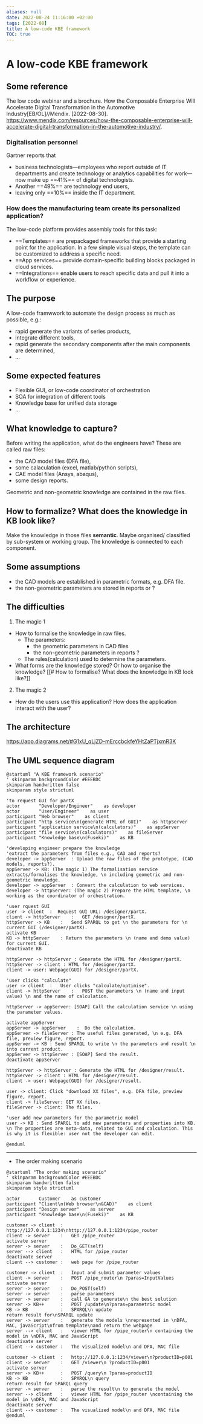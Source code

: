 ```yaml
---
aliases: null
date: 2022-08-24 11:16:00 +02:00
tags: [2022-08]
title: A low-code KBE framework
TOC: true
---
```


# A low-code KBE framework

## Some reference
The low code webinar and a brochure.
How the Composable Enterprise Will Accelerate Digital Transformation in the Automotive Industry[EB/OL]//Mendix. [2022-08-30]. https://www.mendix.com/resources/how-the-composable-enterprise-will-accelerate-digital-transformation-in-the-automotive-industry/.


### Digitalisation personnel
Gartner reports that 
- business technologists—employees who report outside of IT departments and create technology or analytics capabilities for work—now make up ==41%== of digital technologists.
- Another ==49%== are technology end users, 
- leaving only ==10%== inside the IT department.

### How does the manufacturing team create its personalized application? 

The low-code platform provides assembly tools for this task: 
- ==Templates== are prepackaged frameworks that provide a starting point for the application. In a few simple visual steps, the template can be customized to address a specific need. 
- ==App services== provide domain-specific building blocks packaged in cloud services. 
- ==Integrations== enable users to reach specific data and pull it into a workflow or experience.

## The purpose
A low-code framwwork to automate the design process as much as possible, e.g.:
- rapid generate the variants of series products,
- integrate different tools,
- rapid generate the secondary components after the main components are determined,
- ...

## Some expected features
- Flexible GUI, or low-code coordinator of orchestration
- SOA for integration of different tools
- Knowledge base for unified data storage
- ...

## What knowledge to capture?
Before writing the application, what do the engineers have?
These are called raw files:
- the CAD model files (DFA file), 
- some calaculation (excel, matlab/python scripts), 
- CAE model files (Ansys, abaqus),
- some design reports.

Geometric and non-geometric knowledge are contained in the raw files.

## How to formalize? What does the knowledge in KB look like?
Make the knowledge in those files **semantic**.
Maybe organised/ classified by sub-system or working group.
The knowledge is connected to each component.

## Some assumptions
- the CAD models are established in parametric formats, e.g. DFA file.
- the non-geometric parameters are stored in reports or ?

## The difficulties
1. The magic 1
- How to formalise the knowledge in raw files.
    - The parameters:
        - the geometric parameters in CAD files
        - the non-geometric parameters in reports ?
    - The rules(calculation) used to determine the parameters.
- What forms are the knowledge stored? Or how to organise the knowledge?
    [[# How to formalise? What does the knowledge in KB look like?]]

2. The magic 2
- How do the users use this application? How does the application interact with the user?


## The architecture
https://app.diagrams.net/#G1xU_qLjZD-mErccbckfeYHtZaPTjxmR3K

## The UML sequence diagram
```plantuml
@startuml "A KBE framework scenario"
' skinparam backgroundColor #EEEBDC
skinparam handwritten false
skinparam style strictuml

'to request GUI for partX
actor       "Developer/Engineer"    as developer
actor       "User/Engineer"    as user
participant "Web browser"    as client
participant "http service\n(generate HTML of GUI)"    as httpServer
participant "application service\n(calculators)"    as appServer
participant "file service\n(calculators)"    as fileServer
participant "Knowledge base\n(Fuseki)"    as KB

'developing engineer prepare the knowledge
'extract the parameters from files e.g., CAD and reports?
developer -> appServer  : Upload the raw files of the prototype, (CAD models, reports?).
appServer -> KB: (The magic 1) The formalisation service extracts/formalises the knowledge, \n including geometric and non-geometric knowledge.
developer -> appServer  : Convert the calculation to web services.
developer -> httpServer: (The magic 2) Prepare the HTML template, \n working as the coordinator of orchestration.

'user rquest GUI
user -> client  :  Request GUI URL: /designer/partX.
client -> httpServer    :   GET /designer/partX.
httpServer -> KB    :   Send SPARQL to get \n the parameters for \n current GUI (/designer/partX).
activate KB
KB -> httpServer    : Return the parameters \n (name and demo value) for current GUI.
deactivate KB

httpServer -> httpServer : Generate the HTML for /designer/partX.
httpServer -> client : HTML for /designer/partX.
client -> user: Webpage(GUI) for /designer/partX.

'user clicks "calculate"
user -> client  :   User clicks "calculate/optimise".
client -> httpServer    :   POST the parameters \n (name and input value) \n and the name of calculation.

httpServer -> appServer: [SOAP] Call the calculation service \n using the parameter values.

activate appServer
appServer -> appServer    :  Do the calculation.
appServer -> fileServer : The useful files generated, \n e.g. DFA file, preview figure, report.
appServer -> KB : Send SPARQL to write \n the parameters and result \n into current product.
appServer -> httpServer : [SOAP] Send the result.
deactivate appServer

httpServer -> httpServer : Generate the HTML for /designer/result.
httpServer -> client : HTML for /designer/result.
client -> user: Webpage(GUI) for /designer/result.

user -> client: Click "download XX files", e.g. DFA file, preview figure, report.
client -> fileServer: GET XX files.
fileServer -> client: The files.

'user add new parameters for the parametric model
user -> KB : Send SPARQL to add new parameters and properties into KB. \n The properties are meta-data, related to GUI and calculation. This is why it is flexible: user not the developer can edit.

@enduml
```

--------------------
- The order making scenario
```plantuml
@startuml "The order making scenario"
' skinparam backgroundColor #EEEBDC
skinparam handwritten false
skinparam style strictuml

actor       Customer    as customer
participant "Client\n(Web browser\n&CAD)"    as client
participant "Design server"    as server
participant "Knowledge base\n(Fuseki)"    as KB

customer -> client  :   http://127.0.0.1:1234\nhttp://127.0.0.1:1234/pipe_router
client -> server    :   GET /pipe_router
activate server
server -> server    :   Do_GET(self)
server --> client   :   HTML for /pipe_router
deactivate server
client --> customer :   web page for /pipe_router

customer -> client  :   Input and submit parameter values
client -> server    :   POST /pipe_router\n ?paras=InputValues
activate server
server -> server    :   Do_POST(self)
server -> server    :   parse parameters
server -> server    :   call GA to generate\n the best solution
server -> KB++      :   POST /update\n?paras=parametric model
KB -> KB            :   SPARQL\n update
return result for\nSPARQL update
server -> server    :   generate the models \nrepresented in \nDFA, MAC, javaScript\nfrom template\nand return the webpage
server --> client   :   viewer HTML for /pipe_router\n containing the model in \nDFA, MAC and JavaScript
deactivate server
client --> customer :   The visualized model\n and DFA, MAC file

customer -> client  :   http://127.0.0.1:1234/viewer\n?productID=p001
client -> server    :   GET /viewer\n ?productID=p001
activate server
server -> KB++      :   POST /query\n ?paras=productID
KB -> KB            :   SPARQL\n query
return result for SPARQL query
server -> server    :   parse the result\n to generate the model
server --> client   :   viewer HTML for /pipe_router \ncontaining the model in \nDFA, MAC and JavaScript
deactivate server
client --> customer :   The visualized model\n and DFA, MAC file
@enduml
```